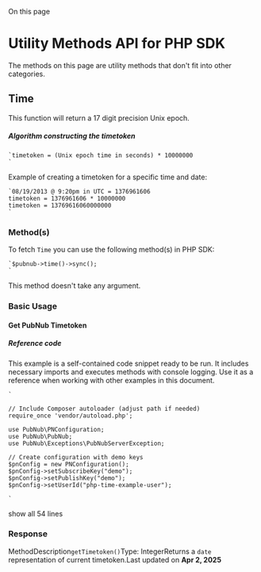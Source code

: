 On this page
# Utility Methods API for PHP SDK

The methods on this page are utility methods that don't fit into other categories.

## Time[​](#time)

This function will return a 17 digit precision Unix epoch.

##### Algorithm constructing the timetoken

```
`timetoken = (Unix epoch time in seconds) * 10000000  
`
```

Example of creating a timetoken for a specific time and date:

```
`08/19/2013 @ 9:20pm in UTC = 1376961606  
timetoken = 1376961606 * 10000000  
timetoken = 13769616060000000  
`
```

### Method(s)[​](#methods)

To fetch `Time` you can use the following method(s) in PHP SDK:

```
`$pubnub->time()->sync();  
`
```

This method doesn't take any argument.

### Basic Usage[​](#basic-usage)

#### Get PubNub Timetoken[​](#get-pubnub-timetoken)

##### Reference code

This example is a self-contained code snippet ready to be run. It includes necessary imports and executes methods with console logging. Use it as a reference when working with other examples in this document.

```
`  
  
// Include Composer autoloader (adjust path if needed)  
require_once 'vendor/autoload.php';  
  
use PubNub\PNConfiguration;  
use PubNub\PubNub;  
use PubNub\Exceptions\PubNubServerException;  
  
// Create configuration with demo keys  
$pnConfig = new PNConfiguration();  
$pnConfig->setSubscribeKey("demo");  
$pnConfig->setPublishKey("demo");  
$pnConfig->setUserId("php-time-example-user");  
  
`
```
show all 54 lines

### Response[​](#response)

MethodDescription`getTimetoken()`Type: IntegerReturns a `date` representation of current timetoken.Last updated on **Apr 2, 2025**